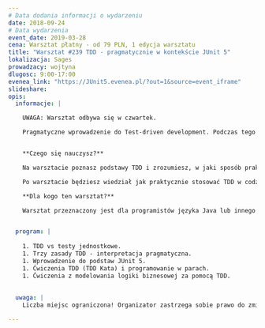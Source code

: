 ```yaml
---
# Data dodania informacji o wydarzeniu
date: 2018-09-24
# Data wydarzenia
event_date: 2019-03-28
cena: Warsztat płatny - od 79 PLN, 1 edycja warsztatu
title: "Warsztat #239 TDD - pragmatycznie w kontekście JUnit 5"
lokalizacja: Sages
prowadzacy: wojtyna
dlugosc: 9:00-17:00
evenea_link: "https://JUnit5.evenea.pl/?out=1&source=event_iframe"
slideshare:
opis:
  informacje: |

    UWAGA: Warsztat odbywa się w czwartek.

    Pragmatyczne wprowadzenie do Test-driven development. Podczas tego warsztatu skupimy się na procesie wytwarzania oprogramowania sterowanego przez testy. Wytłumaczymy także, że TDD to nie jest jedynie praktyka pisania testów jednostkowych. Warsztat dedykowany jest dla programistów języka Java, którzy chcą nauczyć się, jak wytwarzać najwyższej jakości oprogramowanie zgodnie z wymaganiami biznesowymi.


    **Czego się nauczysz?**

    Na warsztacie poznasz podstawy TDD i zrozumiesz, w jaki sposób praktycznie stosować ten proces w codziennym wytwarzaniu oprogramowania. Dowiesz się, czym jest cykl red-green-refactor i poznasz trzy podstawowe zasady TDD. Zaznajomisz się  także z najnowszą wersję frameworka JUnit w wersji 5. W trakcie warsztatu skupimy się na ćwiczeniach TDD (TDD Kata), zaczynając od bardzo prostych przykładów a kończąc na fragmentach złożonych zachowań biznesowych.

    Po warsztacie będziesz wiedział jak praktycznie stosować TDD w codziennej pracy. Będziesz także rozumiał, że mimo niewątpliwych zalet TDD, nie jest to złoty środek na każdy problem.

    **Dla kogo ten warsztat?**

    Warsztat przeznaczony jest dla programistów języka Java lub innego języka obiektowego (np. C#) z przynajmniej podstawową znajomością testów jednostkowych. W trakcie warsztatu skupimy się na procesie wytwarzania oprogramowania sterowanego testami, a nie tylko na prostych technikaliach. W związku z tym, jak najbardziej zapraszamy również seniorów i architektów z wieloletnim doświadczeniem.


  program: |
 
    1. TDD vs testy jednostkowe.
    1. Trzy zasady TDD - interpretacja pragmatyczna.
    1. Wprowadzenie do podstaw JUnit 5.
    1. Ćwiczenia TDD (TDD Kata) i programowanie w parach.
    1. Ćwiczenia z modelowania logiki biznesowej za pomocą TDD.
    
  
  uwaga: |
    Liczba miejsc ograniczona! Organizator zastrzega sobie prawo do zmiany lokalizacji wydarzenia oraz jego odwołania w przypadku niezgłoszenia się minimalnej liczby uczestników.

---
```

